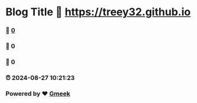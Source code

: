 # Blog Title :link: https://treey32.github.io 
### :page_facing_up: [0](https://treey32.github.io/tag.html) 
### :speech_balloon: 0 
### :hibiscus: 0 
### :alarm_clock: 2024-08-27 10:21:23 
### Powered by :heart: [Gmeek](https://github.com/Meekdai/Gmeek)
